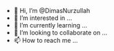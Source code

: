 - 👋 Hi, I’m @DimasNurzullah
- 👀 I’m interested in ...
- 🌱 I’m currently learning ...
- 💞️ I’m looking to collaborate on ...
- 📫 How to reach me ...

<!---
DimasNurzullah/DimasNurzullah is a ✨ special ✨ repository because its `README.md` (this file) appears on your GitHub profile.
You can click the Preview link to take a look at your changes.
--->
